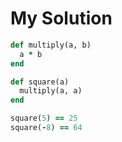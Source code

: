 # My Solution

```ruby
def multiply(a, b)
  a * b
end

def square(a)
  multiply(a, a)
end

square(5) == 25
square(-8) == 64
```
